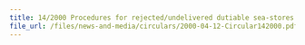 ```yaml
---
title: 14/2000 Procedures for rejected/undelivered dutiable sea-stores
file_url: /files/news-and-media/circulars/2000-04-12-Circular142000.pdf
---
```

